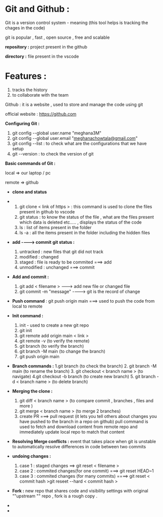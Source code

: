 # Git and Github :

Git is a version control system - meaning (this tool helps is tracking the chages in the code)

git is popular , fast , open source , free and scalable

**repository :** project present in the github 

**directory :** file present in the vscode

# **Features :** 

1. tracks the history
2. to collaborate with the team

Github : it is a website , used to  store and manage the code using git 

official website : https://github.com

**Configuring Git :** 

1. git config --global user.name "meghana3M"
2. git config --global user.email "meghanachowtala@gmail.com"
3. git config --list : to check what are the configurations that we have setup
4. git --version : to check the version of git

**Basic commands of Git :**

local => our laptop / pc

remote => github
* **clone and status**
* 1. git clone <  link of https   > : this command is used to  clone the files present in github to vscode
  2. git status : to know the status of the file , what are the files present which data is deleted etc..... , displays the status of the code
  3. ls : list of items present in the folder
  4. ls -a : all the items present in the folder including the hidden files

* **add ----> commit**
  **git status :**
  1. untracked :  new files that git did not track
  2. modified : changed
  3. staged : file is ready to be commited ===> add
  4. unmodified : unchanged ===> commit
* **Add and commit :**
  1. git add <  filename  > ---> add new file or changed file
  2. git commit -m "message" ----> git is the record of change
* **Push command** : git push origin main ===> used to push the code from local to remote
* **Init command :**
  1. init - used to create a  new git repo
  2. git init
  3. git remote add origin main < link  >
  4. git remote -v (to verify the remote)
  5. git branch (to verify the branch)
  6. git branch -M main  (to change the branch)
  7. git push origin main
* **Branch commands :**
  1.git branch (to check the branch)
  2. git branch -M main (to rename the branch)
  3. git checkout < branch name > (to navigate)
  4.git checkout -b branch (to create new branch)
  5. git branch -d < branch name  >   (to delete branch)
* **Merging the clone :**
  1. git diff < branch name >   (to compare commit , branches , files and more )
  2. git merge < branch name > (to merge 2 branches)
  3. create PR ===> pull request (it lets you tell others about changes you have pushed to the branch in a repo on github) pull command is used to fetch and download content from remote repo and immediately update local repo to match that content
* **Resolving Merge conflicts :** event that takes place when git is unstable to automatically resolve differences in code between two commits
* **undoing changes :**
  1. case 1 : staged changes  ==> git reset <  filename  >
  2. case 2 : commited changes(for one commit) ===>  git reset HEAD~1
  3. case 3 : commited changes (for many commits) ====>  git reset <  commit hash  >git reseet --hard < commit hash >

* **Fork :** new repo that shares code and visibility settings with original ""upstream "" repo , fork is a rough copy .

























































































































































































































































































































































































































































































































































































































































































































































































































































































































































































































































































































































































































































































































































































































































































































































































































































































































































































































































































































































































































































































































































* 

























































































































































































































































































































































































































































































































































































































































































































































































































































































































































































































































































































































































































































































*
